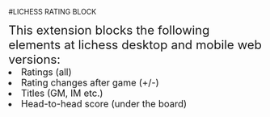 #LICHESS RATING BLOCK

<font size="5">
  This extension blocks the following elements at lichess desktop and mobile web versions:
</font>

<font size="4">
  <li>Ratings (all)</li>
  <li>Rating changes after game (+/-)</li>
  <li>Titles (GM, IM etc.)</li>
  <li>Head-to-head score (under the board)</li>
</font>

